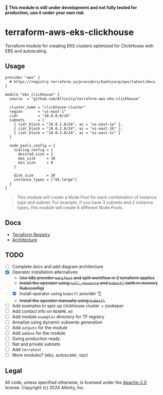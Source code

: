 **🚨 This module is still under development and not fully tested for production, use it under your own risk**

# terraform-aws-eks-clickhouse

Terraform module for creating EKS clusters optimized for ClickHouse with EBS and autoscaling.

## Usage

```hcl
provider "aws" {
  # https://registry.terraform.io/providers/hashicorp/aws/latest/docs
}

module "eks_clickhouse" {
  source  = "github.com/Altinity/terraform-aws-eks-clickhouse"

  cluster_name = "clickhouse-cluster"
  region       = "us-east-1"
  cidr         = "10.0.0.0/16"
  subnets      = [
    { cidr_block = "10.0.1.0/24", az = "us-east-1a" },
    { cidr_block = "10.0.2.0/24", az = "us-east-1b" },
    { cidr_block = "10.0.3.0/24", az = "us-east-1c" }
  ]

  node_pools_config = {
    scaling_config = {
      desired_size = 2
      max_size     = 10
      min_size     = 0
    }

    disk_size      = 20
    instance_types = ["m5.large"]
  }
}
```

> This module will create a Node Pool for each combination of instance type and subnet. For example, if you have 3 subnets and 2 instance types, this module will create 6 different Node Pools.

## Docs

- [Terraform Registry](https://registry.terraform.io/modules/Altinity/eks-clickhouse/aws/latest)
- [Architecture](https://github.com/Altinity/terraform-aws-eks-clickhouse/tree/master/docs)

## TODO

- [ ] Complete docs and add diagram architecture
- [x] Operator installation alternatives:
  - ~~Use k8s provider `manifest` and split workflow in 2 terraform applies~~
  - ~~Install the operator using `null_resource` and `kubectl` (with in memory Kubeconfig)~~
  - [x] Install operator using `kubectl` provider 👌
  - ~~Install the operator manually using `kubectl`~~
- [ ] Add examples to spin up clickhouse cluster + zookeper
- [ ] Add contact info on `README.md`
- [ ] Add module `examples` directory for TF registry
- [ ] Annalize using dynamic subsents generation
- [ ] Add `outputs` for the module
- [ ] Add `addons` for the module
- [ ] Going production ready
- [ ] Nat and private subnets
- [ ] Add `terratest`
- [ ] More modules? (ebs, autoscaler, vpc)

## Legal

All code, unless specified otherwise, is licensed under the [Apache-2.0](LICENSE) license.
Copyright (c) 2024 Altinity, Inc.
